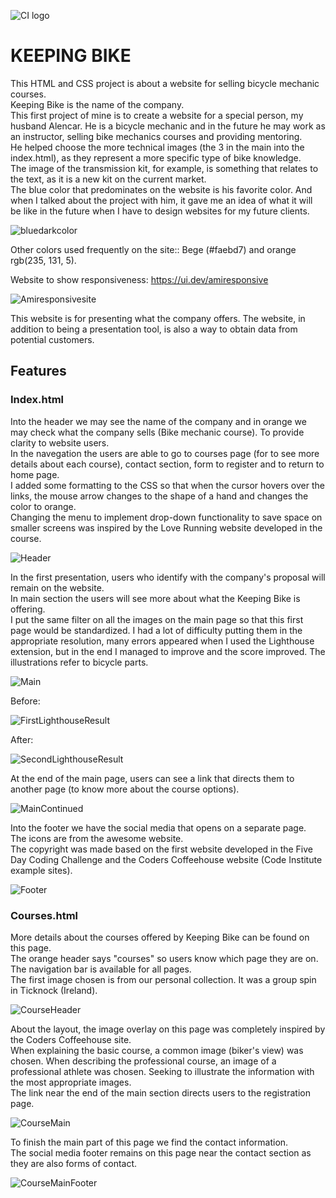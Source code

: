 ![CI logo](https://codeinstitute.s3.amazonaws.com/fullstack/ci_logo_small.png)

# KEEPING BIKE

This HTML and CSS project is about a website for selling bicycle mechanic courses.  
Keeping Bike is the name of the company.  
This first project of mine is to create a website for a special person, my husband Alencar. He is a bicycle mechanic and in the future he may work as an instructor, selling bike mechanics courses and providing mentoring.  
He helped choose the more technical images (the 3 in the main into the index.html), as they represent a more specific type of bike knowledge.  
The image of the transmission kit, for example, is something that relates to the text, as it is a new kit on the current market.  
The blue color that predominates on the website is his favorite color. And when I talked about the project with him, it gave me an idea of ​​what it will be like in the future when I have to design websites for my future clients.  

![bluedarkcolor](doc/screenshots/screenshot00.png)  

Other colors used frequently on the site:: Bege (#faebd7) and orange rgb(235, 131, 5).  

Website to show responsiveness: https://ui.dev/amiresponsive  

![Amiresponsivesite](doc/screenshots/screenshot01.png)  

This website is for presenting what the company offers. The website, in addition to being a presentation tool, is also a way to obtain data from potential customers.  

## Features  

### Index.html  

Into the header we may see the name of the company and in orange we may check what the company sells (Bike mechanic course). To provide clarity to website users.  
In the navegation the users are able to go to courses page (for to see more details about each course), contact section, form to register and to return to home page.  
I added some formatting to the CSS so that when the cursor hovers over the links, the mouse arrow changes to the shape of a hand and changes the color to orange.  
Changing the menu to implement drop-down functionality to save space on smaller screens was inspired by the Love Running website developed in the course.  

![Header](doc/screenshots/screenshot02.png)  

In the first presentation, users who identify with the company's proposal will remain on the website.  
In main section the users will see more about what the Keeping Bike is offering.  
I put the same filter on all the images on the main page so that this first page would be standardized. I had a lot of difficulty putting them in the appropriate resolution, many errors appeared when I used the Lighthouse extension, but in the end I managed to improve and the score improved.
The illustrations refer to bicycle parts.  

![Main](doc/screenshots/screenshot03.png)  

Before:  

![FirstLighthouseResult](doc/screenshots/screenshot04.png)

After:  

![SecondLighthouseResult](doc/screenshots/screenshot05.png)

At the end of the main page, users can see a link that directs them to another page (to know more about the course options).  

![MainContinued](doc/screenshots/screenshot06.png)  

Into the footer we have the social media that opens on a separate page.  
The icons are from the awesome website.  
The copyright was made based on the first website developed in the Five Day Coding Challenge and the Coders Coffeehouse website (Code Institute example sites).

![Footer](doc/screenshots/screenshot07.png)  

### Courses.html  

More details about the courses offered by Keeping Bike can be found on this page.  
The orange header says "courses" so users know which page they are on.  
The navigation bar is available for all pages.   
The first image chosen is from our personal collection. It was a group spin in Ticknock (Ireland).  

![CourseHeader](doc/screenshots/screenshot08.png)  

About the layout, the image overlay on this page was completely inspired by the Coders Coffeehouse site.  
When explaining the basic course, a common image (biker's view) was chosen. When describing the professional course, an image of a professional athlete was chosen. Seeking to illustrate the information with the most appropriate images.  
The link near the end of the main section directs users to the registration page.  

![CourseMain](doc/screenshots/screenshot09.png)  

To finish the main part of this page we find the contact information.  
The social media footer remains on this page near the contact section as they are also forms of contact.  

![CourseMainFooter](assets/images/Screenshot%202025-01-10%20163810.png)  

